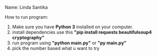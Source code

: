 Name: Linda Santika

How to run program:
1. Make sure you have **Python 3** installed on your computer.
2. install dependencies use this **"pip install requests beautifulsoup4 cryptography"**
3. run program using **"python main.py"** or **"py main.py"**
4. pick the number based what u want to try
